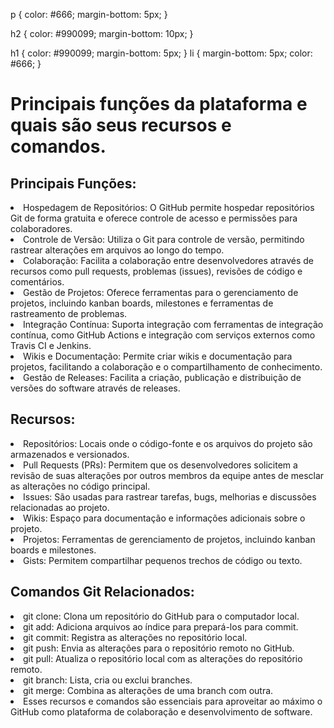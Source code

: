 p {
            color: #666;
            margin-bottom: 5px;
}            
 
h2 {
            color: #990099;
            margin-bottom: 10px;
}

h1 {
            color: #990099;
            margin-bottom: 5px;
}
li {
            margin-bottom: 5px;
            color: #666;
}

<h1>Principais funções da plataforma e quais são seus recursos e comandos.</h1>

<h2>Principais Funções:</h2>

<li>Hospedagem de Repositórios: O GitHub permite hospedar repositórios Git de forma gratuita e oferece controle de acesso e permissões para colaboradores.</li>
<li>Controle de Versão: Utiliza o Git para controle de versão, permitindo rastrear alterações em arquivos ao longo do tempo.</li>
<li>Colaboração: Facilita a colaboração entre desenvolvedores através de recursos como pull requests, problemas (issues), revisões de código e comentários.</li>
<li>Gestão de Projetos: Oferece ferramentas para o gerenciamento de projetos, incluindo kanban boards, milestones e ferramentas de rastreamento de problemas.</li>
<li>Integração Contínua: Suporta integração com ferramentas de integração contínua, como GitHub Actions e integração com serviços externos como Travis CI e Jenkins.</li>
<li>Wikis e Documentação: Permite criar wikis e documentação para projetos, facilitando a colaboração e o compartilhamento de conhecimento.</li>
<li>Gestão de Releases: Facilita a criação, publicação e distribuição de versões do software através de releases.</li>

<h2>Recursos:</h2>

<li>Repositórios: Locais onde o código-fonte e os arquivos do projeto são armazenados e versionados.</li>
<li>Pull Requests (PRs): Permitem que os desenvolvedores solicitem a revisão de suas alterações por outros membros da equipe antes de mesclar as alterações no código principal.</li>
<li>Issues: São usadas para rastrear tarefas, bugs, melhorias e discussões relacionadas ao projeto.</li>
<li>Wikis: Espaço para documentação e informações adicionais sobre o projeto.</li>
<li>Projetos: Ferramentas de gerenciamento de projetos, incluindo kanban boards e milestones.</li>
<li>Gists: Permitem compartilhar pequenos trechos de código ou texto.</li>

<h2>Comandos Git Relacionados:</h2>

<li>git clone: Clona um repositório do GitHub para o computador local.</li>
<li>git add: Adiciona arquivos ao índice para prepará-los para commit.</li>
<li>git commit: Registra as alterações no repositório local.</li>
<li>git push: Envia as alterações para o repositório remoto no GitHub.</li>
<li>git pull: Atualiza o repositório local com as alterações do repositório remoto.</li>
<li>git branch: Lista, cria ou exclui branches.</li>
<li>git merge: Combina as alterações de uma branch com outra.</li>
<li>Esses recursos e comandos são essenciais para aproveitar ao máximo o GitHub como plataforma de colaboração e desenvolvimento de software.</li>
